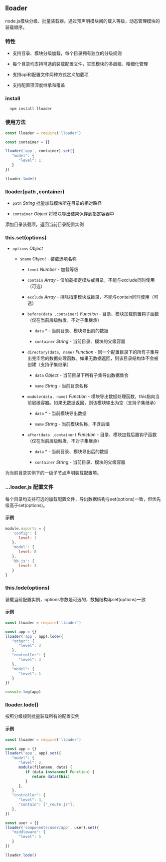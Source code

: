 ## lloader

node.js模块分级、批量装载器。通过预声明模块间的载入等级，动态管理模块的装载顺序。

### 特性

* 支持目录、模块分级加载，每个目录拥有独立的分级规则

* 每个目录均支持可选的装载配置文件，实现模块的多层级、精细化管理

* 支持api和配置文件两种方式定义加载项

* 支持配置项深度继承和覆盖


### install

      npm install lloader

### 使用方法

```js
const lloader = require('lloader')

const container = {}

lloader('app', container).set({
   "model": {
      "level": 1
   }
})

lloader.lode()
```

### lloader(path ,container)

*  `path` *String* 批量加载模块所在目录的相对路径

*  `container` *Object* 将模块导出结果保存到指定容器中

添加目录装载项，返回当前目录配置实例

### this.set(options)

*  `options` *Object* 

      *  `$name` *Object* - 装载选项名称

         *  `level` *Number* - 加载等级

         *  `contain` *Array* - 仅加载指定模块或目录，不能与exclude同时使用（可选）

         *  `exclude` *Array* - 排除指定模块或目录，不能与contain同时使用（可选）

         *  `before(data ,container)` *Function* - 目录、模块加载前置钩子函数（仅在当前层级触发，不对子集继承）

               *  `data` * - 当前目录、模块导出前的数据

               *  `container` *String* - 当前目录、模块的父级容器

         *  `directory(data, name)` *Function* - 同一个配置目录下的所有子集导出完毕后的数据处理函数。如果无数据返回，则该目录结构体不会被创建（支持子集继承）

               *  `data` *Object* - 当前目录下所有子集导出数据集合

               *  `name` *String* - 当前目录名称

         *  `module(data, name)` *Function* - 模块导出数据处理函数，this指向当前层级容器。如果无数据返回，则该模块输出为空（支持子集继承）

               *  `data` * - 当前模块导出数据

               *  `name` *String* - 当前模块名称，不含后缀

         *  `after(data ,container)` *Function* - 目录、模块加载后置钩子函数（仅在当前层级触发，不对子集继承）

               *  `data` * - 当前目录、模块导出后的数据

               *  `container` *String* - 当前目录、模块的父级容器

为当前目录实例下的一级子节点声明装载配置项。


### ...loader.js 配置文件

每个目录均支持可选的加载配置文件，导出数据结构与set(options)一致，但优先级高于set(options)。

#### 示例

```js
module.exports = {
   'config': {
      level: 1
   },
   'model': {
      level: 8
   },
   'bb.js': {
      level: 3
   }
}
```


### this.lode(options)

装载当前配置实例，options参数是可选的，数据结构与set(options)一致

#### 示例

```js
const lloader = require('lloader')

const app = {}
lloader('app', app).lode({
   "other": {
      "level": 3
   },
   "controller": {
      "level": 3
   },
   "model": {
      "level": 1
   }
})

console.log(app)
```


### lloader.lode()

按照分级规则批量装载所有的配置实例

#### 示例

```js
const lloader = require('lloader')

const app = {}
lloader('app', app).set({
   "model": {
      "level": 2,
      module(filename, data) {
         if (data instanceof Function) {
            return data(this)
         }
      },
   },
   "controller": {
      "level": 3,
      "contain": ["_route.js"],
   },
})

const user = {}
lloader('components/user/app', user).set({
   "middleware": {
      "level": 5
   }
})

lloader.lode()
```
